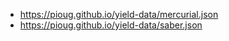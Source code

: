 - https://pioug.github.io/yield-data/mercurial.json
- https://pioug.github.io/yield-data/saber.json
